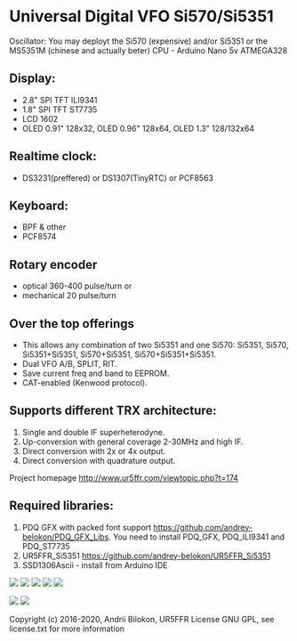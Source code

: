 # Universal Digital VFO Si570/Si5351

Oscillator: You may deployt the  Si570 (expensive) and/or Si5351 or the MS5351M (chinese and actually beter)
CPU - Arduino Nano 5v ATMEGA328

## Display:
- 2.8" SPI TFT ILI9341
- 1.8" SPI TFT ST7735
- LCD 1602
- OLED 0.91" 128x32, OLED 0.96" 128x64, OLED 1.3" 128/132x64<br>

## Realtime clock:
- DS3231(preffered) or DS1307(TinyRTC) or PCF8563<br>

## Keyboard: 
-  BPF & other 
-  PCF8574<br>

## Rotary encoder 

- optical 360-400 pulse/turn or 
- mechanical 20 pulse/turn

## Over the top offerings

- This allows any combination of two Si5351 and one Si570: Si5351, Si570, Si5351+Si5351, Si570+Si5351, Si570+Si5351+Si5351.
- Dual VFO A/B, SPLIT, RIT.
- Save current freq and band to EEPROM.
- CAT-enabled (Kenwood protocol).

## Supports different TRX architecture:
 1. Single and double IF superheterodyne.
 2. Up-conversion with general coverage 2-30MHz and high IF.
 3. Direct conversion with 2x or 4x output.
 4. Direct conversion with quadrature output.

Project homepage http://www.ur5ffr.com/viewtopic.php?t=174

## Required libraries:

 1. PDQ GFX with packed font support https://github.com/andrey-belokon/PDQ_GFX_Libs. You need to install PDQ_GFX, PDQ_ILI9341 and PDQ_ST7735
 2. UR5FFR_Si5351 https://github.com/andrey-belokon/UR5FFR_Si5351
 3. SSD1306Ascii - install from Arduino IDE

<img src="doc\ST7735_570_5351_two_plate\img\synt_v2_tft-10pin.jpg"></img>
<img src="doc\ST7735_570_5351_two_plate\img\synt_v2_tft-8pin.jpg"></img>
<img src="doc\ST7735_570_5351_two_plate\img\synt_1.8_9.jpg"></img>
<img src="doc\ST7735_570_5351_two_plate\img\synt_1.8_4.jpg"></img>
<img src="doc\ST7735_570_5351_two_plate\img\synt_1.8_7.jpg"></img>

<img src="doc\ST7735_570_5351_two_plate\Schematic_Digital VFO 1.8 main board 2.0.png"></img>
<img src="doc\ST7735_570_5351_two_plate\Schematic_Digital VFO 1.8 display board 2.0.png"></img>

Copyright (c) 2016-2020, Andrii Bilokon, UR5FFR
License GNU GPL, see license.txt for more information
